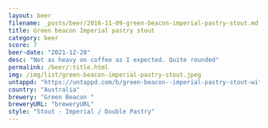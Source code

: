 ```yaml
---
layout: beer
filename: _posts/beer/2016-11-09-green-beacon-imperial-pastry-stout.md
title: Green beacon Imperial pastry stout
category: beer
score: 7
beer-date: "2021-12-28"
desc: "Not as heavy on coffee as I expected. Quite rounded"
permalink: /beer/:title.html
img: /img/list/green-beacon-imperial-pastry-stout.jpeg
untappd: "https://untappd.com/b/green-beacon--imperial-pastry-stout-with-chocolate--strawberry---coconut/4463618"
country: "Australia"
brewery: "Green Beacon "
breweryURL: "breweryURL"
style: "Stout - Imperial / Double Pastry"
---
```


